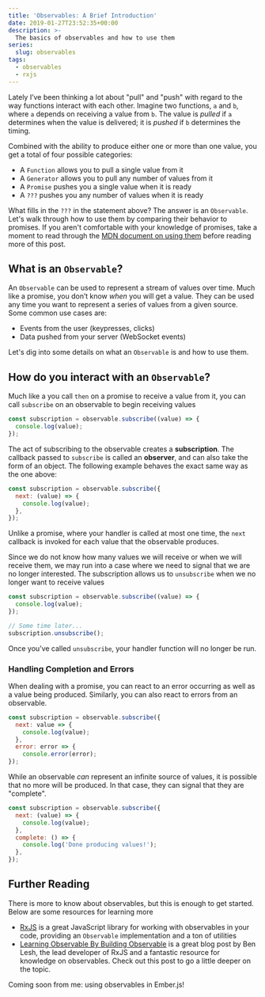 ```yaml
---
title: 'Observables: A Brief Introduction'
date: 2019-01-27T23:52:35+00:00
description: >-
  The basics of observables and how to use them
series:
  slug: observables
tags:
  - observables
  - rxjs
---
```


Lately I’ve been thinking a lot about "pull" and "push" with regard to the way functions interact with each other. Imagine two functions, `a` and `b`, where `a` depends on receiving a value from `b`. The value is _pulled_ if `a` determines when the value is delivered; it is _pushed_ if `b` determines the timing.

Combined with the ability to produce either one or more than one value, you get a total of four possible categories:

- A `Function` allows you to pull a single value from it
- A `Generator` allows you to pull any number of values from it
- A `Promise` pushes you a single value when it is ready
- A `???` pushes you any number of values when it is ready

What fills in the `???` in the statement above? The answer is an `Observable`. Let's walk through how to use them by comparing their behavior to promises. If you aren't comfortable with your knowledge of promises, take a moment to read through the [MDN document on using them](https://developer.mozilla.org/en-US/docs/Web/JavaScript/Guide/Using_promises) before reading more of this post.

## What is an `Observable`?

An `Observable` can be used to represent a stream of values over time. Much like a promise, you don’t know _when_ you will get a value. They can be used any time you want to represent a series of values from a given source. Some common use cases are:

- Events from the user (keypresses, clicks)
- Data pushed from your server (WebSocket events)

Let's dig into some details on what an `Observable` is and how to use them.

## How do you interact with an `Observable`?

Much like a you call `then` on a promise to receive a value from it, you can call `subscribe` on an observable to begin receiving values

```javascript
const subscription = observable.subscribe((value) => {
  console.log(value);
});
```

The act of subscribing to the observable creates a **subscription**. The callback passed to `subscribe` is called an **observer**, and can also take the form of an object. The following example behaves the exact same way as the one above:

```javascript
const subscription = observable.subscribe({
  next: (value) => {
    console.log(value);
  },
});
```

Unlike a promise, where your handler is called at most one time, the `next` callback is invoked for each value that the observable produces.

Since we do not know how many values we will receive or when we will receive them, we may run into a case where we need to signal that we are no longer interested. The subscription allows us to `unsubscribe` when we no longer want to receive values

```javascript
const subscription = observable.subscribe((value) => {
  console.log(value);
});

// Some time later...
subscription.unsubscribe();
```

Once you’ve called `unsubscribe`, your handler function will no longer be run.

### Handling Completion and Errors

When dealing with a promise, you can react to an error occurring as well as a value being produced. Similarly, you can also react to errors from an observable.

```javascript
const subscription = observable.subscribe({
  next: value => {
    console.log(value);
  },
  error: error => {
    console.error(error);
});
```

While an observable _can_ represent an infinite source of values, it is possible that no more will be produced. In that case, they can signal that they are "complete".

```javascript
const subscription = observable.subscribe({
  next: (value) => {
    console.log(value);
  },
  complete: () => {
    console.log('Done producing values!');
  },
});
```

## Further Reading

There is more to know about observables, but this is enough to get started. Below are some resources for learning more

- [RxJS](https://rxjs-dev.firebaseapp.com) is a great JavaScript library for working with observables in your code, providing an `Observable` implementation and a ton of utilities
- [Learning Observable By Building Observable](https://medium.com/@benlesh/learning-observable-by-building-observable-d5da57405d87) is a great blog post by Ben Lesh, the lead developer of RxJS and a fantastic resource for knowledge on observables. Check out this post to go a little deeper on the topic.

Coming soon from me: using observables in Ember.js!
